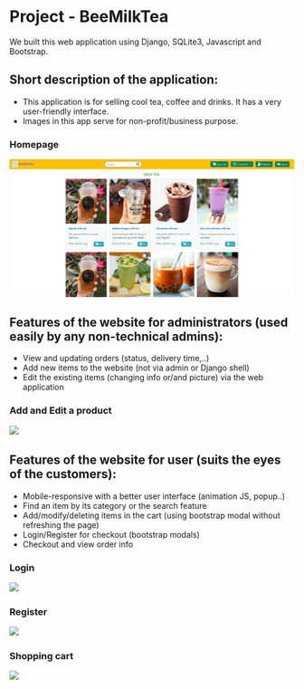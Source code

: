 # Project - BeeMilkTea

We built this web application using Django, SQLite3, Javascript and Bootstrap.

## Short description of the application:
- This application is for selling cool tea, coffee and drinks. It has a very user-friendly interface.
- Images in this app serve for non-profit/business purpose.

### Homepage	
![](https://github.com/ngochungle1331/MilkTea/blob/main/git_image/homepage.JPG)


## Features of the website for administrators (used easily by any non-technical admins):
- View and updating orders (status, delivery time,..)
- Add new items to the website (not via admin or Django shell)
- Edit the existing items (changing info or/and picture) via the web application

### Add and Edit a product
![](https://i.imgur.com/B9oLvTN.jpg)


## Features of the website for user (suits the eyes of the customers):
- Mobile-responsive with a better user interface (animation JS, popup..)
- Find an item by its category or the search feature
- Add/modify/deleting items in the cart (using bootstrap modal without refreshing the page)
- Login/Register for checkout (bootstrap modals)
- Checkout and view order info

### Login
![](https://i.imgur.com/eUbvBhZ.jpg)

### Register
![](https://i.imgur.com/ecYa8Ng.jpg)

### Shopping cart
![](https://i.imgur.com/wTF1ymg.jpg)
